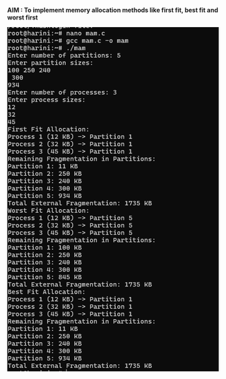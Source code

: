 **AIM : To implement memory allocation methods like first fit, best fit and worst first**

![Memory Allocation Methods output](exp7.png.png)   
